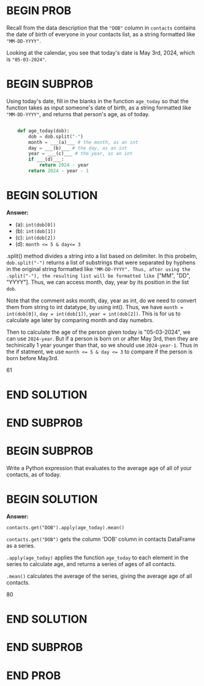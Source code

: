 # BEGIN PROB

Recall from the data description that the `"DOB"` column in `contacts`
contains the date of birth of everyone in your contacts list, as a
string formatted like `"MM-DD-YYYY"`.

Looking at the calendar, you see that today's date is May 3rd, 2024,
which is `"05-03-2024"`.

# BEGIN SUBPROB

Using today's date, fill in the blanks in the function `age_today` so
that the function takes as input someone's date of birth, as a string
formatted like `"MM-DD-YYYY"`, and returns that person's age, as of
today.

```py

    def age_today(dob):
        dob = dob.split("-")
        month = ___(a)___ # the month, as an int
        day = ___(b)___ # the day, as an int
        year = ___(c)___ # the year, as an int
        if ___(d)___:
            return 2024 - year
        return 2024 - year - 1
```

# BEGIN SOLUTION

**Answer:** 

- (a): `int(dob[0])`
- (b): `int(dob[1])`
- (c): `int(dob[2])`
- (d): `month <= 5 & day<= 3`

.split() method divides a string into a list based on delimiter. In this probelm, `dob.split("-")` returns a list of substrings that were separated by hyphens in the original string formatted like `"MM-DD-YYYY". Thus, after using the .split("-"), the resulting list will be formatted like `["MM", "DD", "YYYY"]. Thus, we can access month, day, year by its position in the list `dob`.

Note that the comment asks month, day, year as int, do we need to convert them from string to int datatype, by using int(). 
Thus, we have `month = int(dob[0])`, `day = int(dob[1])`, `year = int(dob[2])`. This is for us to calculate age later by comparing month and day numebrs. 

Then to calculate the age of the person given today is "05-03-2024", we can use `2024-year`.  But if a person is born on or after May 3rd, then they are techinically 1 year younger than that, so we should use `2024-year-1`. Thus in the if statment, we use `month <= 5 & day <= 3` to compare if the person is born before May3rd. 

<average>61</average>

# END SOLUTION

# END SUBPROB 

# BEGIN SUBPROB

Write a Python expression that evaluates to the average age of all of
your contacts, as of today.

# BEGIN SOLUTION

**Answer:** 

`contacts.get("DOB").apply(age_today).mean()`

`contacts.get("DOB")` gets the column 'DOB' column in contacts DataFrame as a series.

`.apply(age_today)` applies the function `age_today` to each element in the series to calculate age, and returns a series of ages of all contacts. 

`.mean()` calculates the average of the series, giving the average age of all contacts. 


<average>80</average>

# END SOLUTION

# END SUBPROB

# END PROB